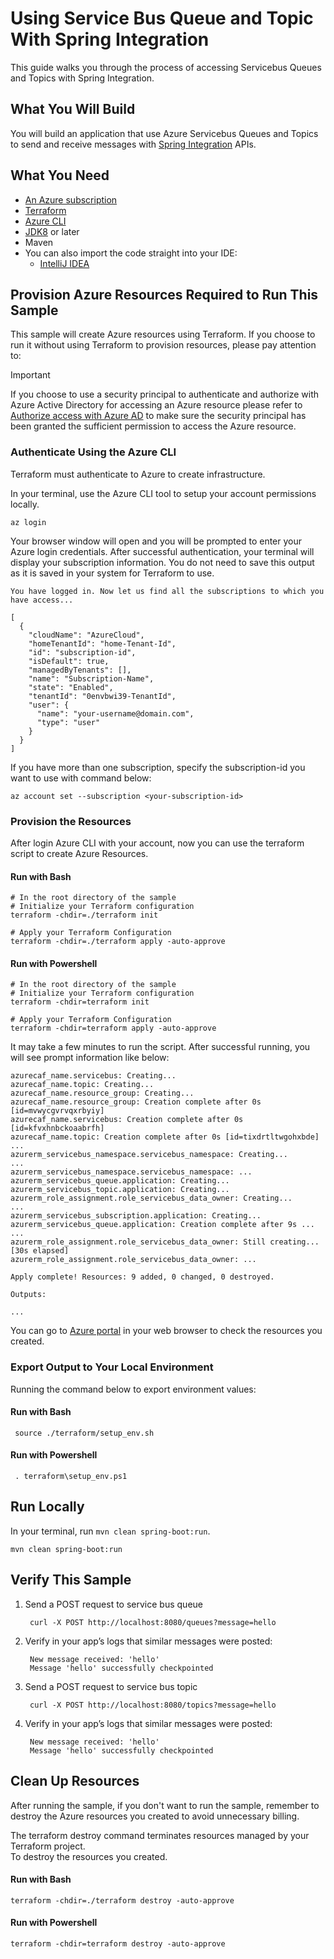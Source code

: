 # Using Service Bus Queue and Topic With Spring Integration 

This guide walks you through the process of accessing Servicebus Queues and Topics with Spring Integration.

## What You Will Build
You will build an application that use Azure Servicebus Queues and Topics to send and receive messages with [Spring Integration](https://spring.io/projects/spring-integration) APIs.

## What You Need

- [An Azure subscription](https://azure.microsoft.com/free/)
- [Terraform](https://www.terraform.io/)
- [Azure CLI](https://docs.microsoft.com/cli/azure/install-azure-cli)
- [JDK8](https://www.oracle.com/java/technologies/downloads/) or later
- Maven
- You can also import the code straight into your IDE:
    - [IntelliJ IDEA](https://www.jetbrains.com/idea/download)

## Provision Azure Resources Required to Run This Sample
This sample will create Azure resources using Terraform. If you choose to run it without using Terraform to provision resources, please pay attention to:
> [!IMPORTANT]  
> If you choose to use a security principal to authenticate and authorize with Azure Active Directory for accessing an Azure resource 
> please refer to [Authorize access with Azure AD](https://microsoft.github.io/spring-cloud-azure/current/reference/html/index.html#authorize-access-with-azure-active-directory) to make sure the security principal has been granted the sufficient permission to access the Azure resource.

### Authenticate Using the Azure CLI  
Terraform must authenticate to Azure to create infrastructure.

In your terminal, use the Azure CLI tool to setup your account permissions locally.

```shell
az login
```

Your browser window will open and you will be prompted to enter your Azure login credentials. After successful authentication, your terminal will display your subscription information. You do not need to save this output as it is saved in your system for Terraform to use.

```shell
You have logged in. Now let us find all the subscriptions to which you have access...

[
  {
    "cloudName": "AzureCloud",
    "homeTenantId": "home-Tenant-Id",
    "id": "subscription-id",
    "isDefault": true,
    "managedByTenants": [],
    "name": "Subscription-Name",
    "state": "Enabled",
    "tenantId": "0envbwi39-TenantId",
    "user": {
      "name": "your-username@domain.com",
      "type": "user"
    }
  }
]
```

If you have more than one subscription, specify the subscription-id you want to use with command below: 
```shell
az account set --subscription <your-subscription-id>
```

### Provision the Resources

After login Azure CLI with your account, now you can use the terraform script to create Azure Resources.

#### Run with Bash

```shell
# In the root directory of the sample
# Initialize your Terraform configuration
terraform -chdir=./terraform init

# Apply your Terraform Configuration
terraform -chdir=./terraform apply -auto-approve

```

#### Run with Powershell

```shell
# In the root directory of the sample
# Initialize your Terraform configuration
terraform -chdir=terraform init

# Apply your Terraform Configuration
terraform -chdir=terraform apply -auto-approve

```

It may take a few minutes to run the script. After successful running, you will see prompt information like below:

```shell
azurecaf_name.servicebus: Creating...
azurecaf_name.topic: Creating...
azurecaf_name.resource_group: Creating...
azurecaf_name.resource_group: Creation complete after 0s [id=mvwycgvrvqxrbyiy]
azurecaf_name.servicebus: Creation complete after 0s [id=kfvxhnbckoaabrfh]
azurecaf_name.topic: Creation complete after 0s [id=tixdrtltwgohxbde]
...
azurerm_servicebus_namespace.servicebus_namespace: Creating...
...
azurerm_servicebus_namespace.servicebus_namespace: ...
azurerm_servicebus_queue.application: Creating...
azurerm_servicebus_topic.application: Creating...
azurerm_role_assignment.role_servicebus_data_owner: Creating...
...
azurerm_servicebus_subscription.application: Creating...
azurerm_servicebus_queue.application: Creation complete after 9s ...
...
azurerm_role_assignment.role_servicebus_data_owner: Still creating... [30s elapsed]
azurerm_role_assignment.role_servicebus_data_owner: ...

Apply complete! Resources: 9 added, 0 changed, 0 destroyed.

Outputs:

...

```

You can go to [Azure portal](https://ms.portal.azure.com/) in your web browser to check the resources you created.

### Export Output to Your Local Environment
Running the command below to export environment values:

#### Run with Bash

```shell
 source ./terraform/setup_env.sh
```

#### Run with Powershell

```shell
 . terraform\setup_env.ps1
```

## Run Locally

In your terminal, run `mvn clean spring-boot:run`.


```shell
mvn clean spring-boot:run
```

## Verify This Sample

1. Send a POST request to service bus queue

        curl -X POST http://localhost:8080/queues?message=hello

2. Verify in your app’s logs that similar messages were posted:

        New message received: 'hello'
        Message 'hello' successfully checkpointed
3. Send a POST request to service bus topic

        curl -X POST http://localhost:8080/topics?message=hello

4. Verify in your app’s logs that similar messages were posted:

        New message received: 'hello'
        Message 'hello' successfully checkpointed

## Clean Up Resources
After running the sample, if you don't want to run the sample, remember to destroy the Azure resources you created to avoid unnecessary billing.

The terraform destroy command terminates resources managed by your Terraform project.   
To destroy the resources you created.

#### Run with Bash

```shell
terraform -chdir=./terraform destroy -auto-approve
```

#### Run with Powershell

```shell
terraform -chdir=terraform destroy -auto-approve
```




